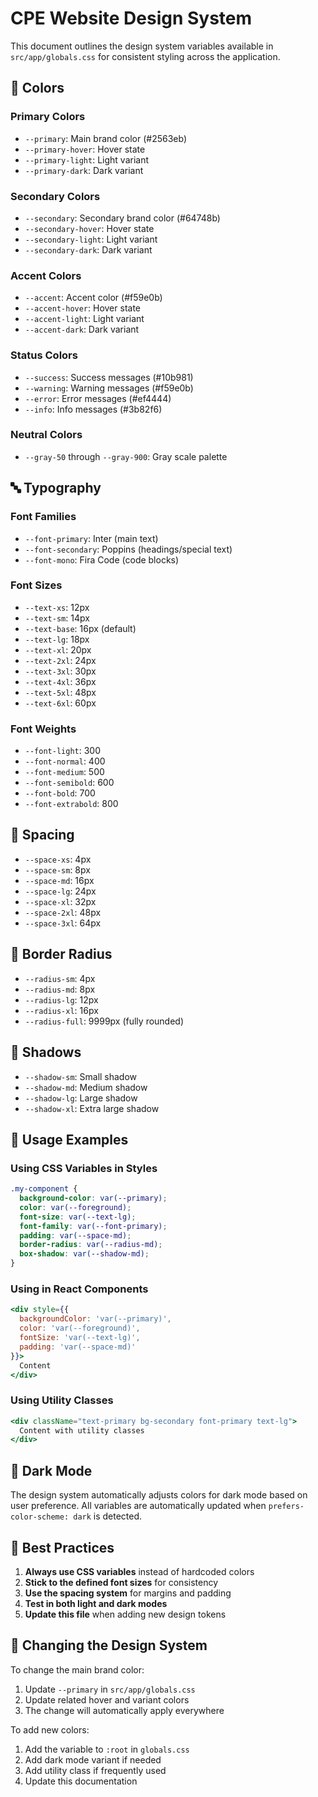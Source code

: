 # CPE Website Design System

This document outlines the design system variables available in `src/app/globals.css` for consistent styling across the application.

## 🎨 Colors

### Primary Colors
- `--primary`: Main brand color (#2563eb)
- `--primary-hover`: Hover state
- `--primary-light`: Light variant
- `--primary-dark`: Dark variant

### Secondary Colors
- `--secondary`: Secondary brand color (#64748b)
- `--secondary-hover`: Hover state
- `--secondary-light`: Light variant
- `--secondary-dark`: Dark variant

### Accent Colors
- `--accent`: Accent color (#f59e0b)
- `--accent-hover`: Hover state
- `--accent-light`: Light variant
- `--accent-dark`: Dark variant

### Status Colors
- `--success`: Success messages (#10b981)
- `--warning`: Warning messages (#f59e0b)
- `--error`: Error messages (#ef4444)
- `--info`: Info messages (#3b82f6)

### Neutral Colors
- `--gray-50` through `--gray-900`: Gray scale palette

## 🔤 Typography

### Font Families
- `--font-primary`: Inter (main text)
- `--font-secondary`: Poppins (headings/special text)
- `--font-mono`: Fira Code (code blocks)

### Font Sizes
- `--text-xs`: 12px
- `--text-sm`: 14px
- `--text-base`: 16px (default)
- `--text-lg`: 18px
- `--text-xl`: 20px
- `--text-2xl`: 24px
- `--text-3xl`: 30px
- `--text-4xl`: 36px
- `--text-5xl`: 48px
- `--text-6xl`: 60px

### Font Weights
- `--font-light`: 300
- `--font-normal`: 400
- `--font-medium`: 500
- `--font-semibold`: 600
- `--font-bold`: 700
- `--font-extrabold`: 800

## 📏 Spacing
- `--space-xs`: 4px
- `--space-sm`: 8px
- `--space-md`: 16px
- `--space-lg`: 24px
- `--space-xl`: 32px
- `--space-2xl`: 48px
- `--space-3xl`: 64px

## 🔘 Border Radius
- `--radius-sm`: 4px
- `--radius-md`: 8px
- `--radius-lg`: 12px
- `--radius-xl`: 16px
- `--radius-full`: 9999px (fully rounded)

## 🌟 Shadows
- `--shadow-sm`: Small shadow
- `--shadow-md`: Medium shadow
- `--shadow-lg`: Large shadow
- `--shadow-xl`: Extra large shadow

## 🚀 Usage Examples

### Using CSS Variables in Styles
```css
.my-component {
  background-color: var(--primary);
  color: var(--foreground);
  font-size: var(--text-lg);
  font-family: var(--font-primary);
  padding: var(--space-md);
  border-radius: var(--radius-md);
  box-shadow: var(--shadow-md);
}
```

### Using in React Components
```jsx
<div style={{
  backgroundColor: 'var(--primary)',
  color: 'var(--foreground)',
  fontSize: 'var(--text-lg)',
  padding: 'var(--space-md)'
}}>
  Content
</div>
```

### Using Utility Classes
```jsx
<div className="text-primary bg-secondary font-primary text-lg">
  Content with utility classes
</div>
```

## 🌙 Dark Mode
The design system automatically adjusts colors for dark mode based on user preference. All variables are automatically updated when `prefers-color-scheme: dark` is detected.

## 📝 Best Practices

1. **Always use CSS variables** instead of hardcoded colors
2. **Stick to the defined font sizes** for consistency
3. **Use the spacing system** for margins and padding
4. **Test in both light and dark modes**
5. **Update this file** when adding new design tokens

## 🔄 Changing the Design System

To change the main brand color:
1. Update `--primary` in `src/app/globals.css`
2. Update related hover and variant colors
3. The change will automatically apply everywhere

To add new colors:
1. Add the variable to `:root` in `globals.css`
2. Add dark mode variant if needed
3. Add utility class if frequently used
4. Update this documentation 